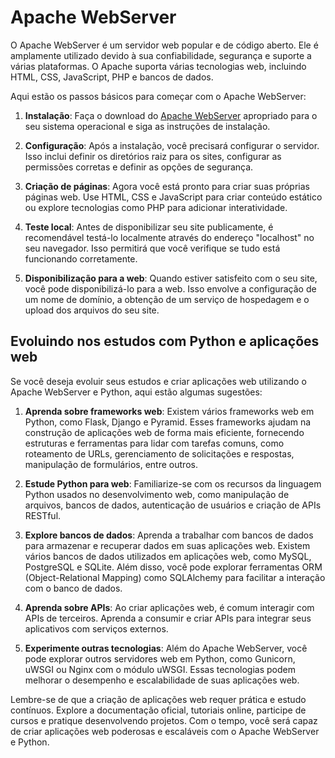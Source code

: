 # Apache WebServer

O Apache WebServer é um servidor web popular e de código aberto. Ele é amplamente utilizado devido à sua confiabilidade, segurança e suporte a várias plataformas. O Apache suporta várias tecnologias web, incluindo HTML, CSS, JavaScript, PHP e bancos de dados.

Aqui estão os passos básicos para começar com o Apache WebServer:

1. **Instalação**: Faça o download do [Apache WebServer](https://httpd.apache.org/) apropriado para o seu sistema operacional e siga as instruções de instalação.

2. **Configuração**: Após a instalação, você precisará configurar o servidor. Isso inclui definir os diretórios raiz para os sites, configurar as permissões corretas e definir as opções de segurança.

3. **Criação de páginas**: Agora você está pronto para criar suas próprias páginas web. Use HTML, CSS e JavaScript para criar conteúdo estático ou explore tecnologias como PHP para adicionar interatividade.

4. **Teste local**: Antes de disponibilizar seu site publicamente, é recomendável testá-lo localmente através do endereço "localhost" no seu navegador. Isso permitirá que você verifique se tudo está funcionando corretamente.

5. **Disponibilização para a web**: Quando estiver satisfeito com o seu site, você pode disponibilizá-lo para a web. Isso envolve a configuração de um nome de domínio, a obtenção de um serviço de hospedagem e o upload dos arquivos do seu site.

## Evoluindo nos estudos com Python e aplicações web

Se você deseja evoluir seus estudos e criar aplicações web utilizando o Apache WebServer e Python, aqui estão algumas sugestões:

1. **Aprenda sobre frameworks web**: Existem vários frameworks web em Python, como Flask, Django e Pyramid. Esses frameworks ajudam na construção de aplicações web de forma mais eficiente, fornecendo estruturas e ferramentas para lidar com tarefas comuns, como roteamento de URLs, gerenciamento de solicitações e respostas, manipulação de formulários, entre outros.

2. **Estude Python para web**: Familiarize-se com os recursos da linguagem Python usados no desenvolvimento web, como manipulação de arquivos, bancos de dados, autenticação de usuários e criação de APIs RESTful.

3. **Explore bancos de dados**: Aprenda a trabalhar com bancos de dados para armazenar e recuperar dados em suas aplicações web. Existem vários bancos de dados utilizados em aplicações web, como MySQL, PostgreSQL e SQLite. Além disso, você pode explorar ferramentas ORM (Object-Relational Mapping) como SQLAlchemy para facilitar a interação com o banco de dados.

4. **Aprenda sobre APIs**: Ao criar aplicações web, é comum interagir com APIs de terceiros. Aprenda a consumir e criar APIs para integrar seus aplicativos com serviços externos.

5. **Experimente outras tecnologias**: Além do Apache WebServer, você pode explorar outros servidores web em Python, como Gunicorn, uWSGI ou Nginx com o módulo uWSGI. Essas tecnologias podem melhorar o desempenho e escalabilidade de suas aplicações web.

Lembre-se de que a criação de aplicações web requer prática e estudo contínuos. Explore a documentação oficial, tutoriais online, participe de cursos e pratique desenvolvendo projetos. Com o tempo, você será capaz de criar aplicações web poderosas e escaláveis com o Apache WebServer e Python.